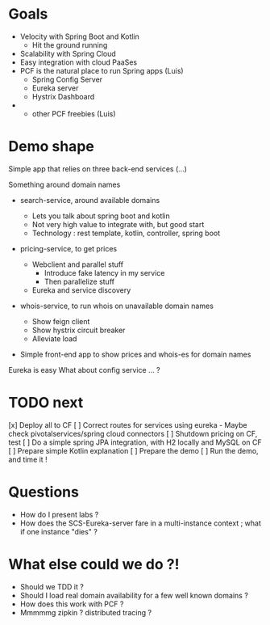 # Goals
- Velocity with Spring Boot and Kotlin
  - Hit the ground running
- Scalability with Spring Cloud
- Easy integration with cloud PaaSes
- PCF is the natural place to run Spring apps (Luis)
  - Spring Config Server
  - Eureka server
  - Hystrix Dashboard
- + other PCF freebies (Luis)

# Demo shape
Simple app that relies on three back-end services (...)

Something around domain names

- search-service, around available domains
  - Lets you talk about spring boot and kotlin
  - Not very high value to integrate with, but good start
  - Technology : rest template, kotlin, controller, spring boot

- pricing-service, to get prices
  - Webclient and parallel stuff
    - Introduce fake latency in my service
    - Then parallelize stuff
  - Eureka and service discovery

- whois-service, to run whois on unavailable domain names
  - Show feign client 
  - Show hystrix circuit breaker
  - Alleviate load

- Simple front-end app to show prices and whois-es for domain names

Eureka is easy
What about config service ... ?

# TODO next
[x] Deploy all to CF
[ ] Correct routes for services using eureka
    - Maybe check pivotalservices/spring cloud connectors
[ ] Shutdown pricing on CF, test
[ ] Do a simple spring JPA integration, with H2 locally and MySQL on CF
[ ] Prepare simple Kotlin explanation
[ ] Prepare the demo
[ ] Run the demo, and time it !

# Questions
- How do I present labs ?
- How does the SCS-Eureka-server fare in a multi-instance context ; what if one instance "dies" ?

# What else could we do ?!
- Should we TDD it ?
- Should I load real domain availability for a few well known domains ?
- How does this work with PCF ?
- Mmmmmg zipkin ? distributed tracing ?
